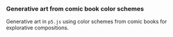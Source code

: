 ### Generative art from comic book color schemes
Generative art in `p5.js` using color schemes from comic books for explorative compositions.

